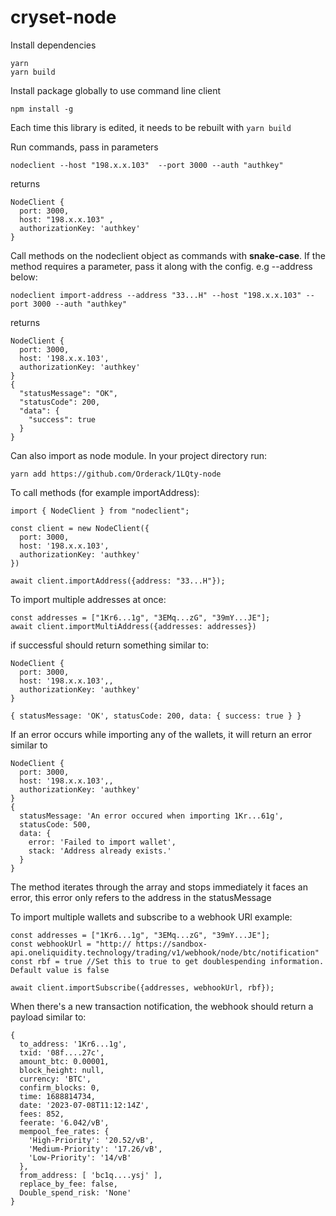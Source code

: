 # cryset-node

Install dependencies

```
yarn
yarn build

```

Install package globally to use command line client

```
npm install -g

```

Each time this library is edited, it needs to be rebuilt with ```yarn build```


Run commands, pass in parameters

```
nodeclient --host "198.x.x.103"  --port 3000 --auth "authkey" 

```

returns 

```
NodeClient {
  port: 3000,
  host: "198.x.x.103" ,
  authorizationKey: 'authkey'
}
```

Call methods on the nodeclient object as commands with **snake-case**. If the method requires a parameter, pass it along with the config. e.g --address below:

```
nodeclient import-address --address "33...H" --host "198.x.x.103" --port 3000 --auth "authkey"

```

returns

```
NodeClient {
  port: 3000,
  host: '198.x.x.103',
  authorizationKey: 'authkey'
}
{
  "statusMessage": "OK",
  "statusCode": 200,
  "data": {
    "success": true
  }
}
```


Can also import as node module. In your project directory run: 

```
yarn add https://github.com/Orderack/1LQty-node

```

To call methods (for example importAddress):

```
import { NodeClient } from "nodeclient";

const client = new NodeClient({
  port: 3000,
  host: '198.x.x.103',
  authorizationKey: 'authkey'
})

await client.importAddress({address: "33...H"});

```

To import multiple addresses at once:

```
const addresses = ["1Kr6...1g", "3EMq...zG", "39mY...JE"];
await client.importMultiAddress({addresses: addresses})

```

if successful should return something similar to:

```
NodeClient {
  port: 3000,
  host: '198.x.x.103',,
  authorizationKey: 'authkey'
}

{ statusMessage: 'OK', statusCode: 200, data: { success: true } }

```

If an error occurs while importing any of the wallets, it will return an error similar to 

```
NodeClient {
  port: 3000,
  host: '198.x.x.103',,
  authorizationKey: 'authkey'
}
{
  statusMessage: 'An error occured when importing 1Kr...61g',
  statusCode: 500,
  data: {
    error: 'Failed to import wallet',
    stack: 'Address already exists.'
  }
}

```
The method iterates through the array and stops immediately it faces an error, this error only refers to the address in the statusMessage


To import multiple wallets and subscribe to a webhook URl example:


```
const addresses = ["1Kr6...1g", "3EMq...zG", "39mY...JE"];
const webhookUrl = "http:// https://sandbox-api.oneliquidity.technology/trading/v1/webhook/node/btc/notification"
const rbf = true //Set this to true to get doublespending information. Default value is false

await client.importSubscribe({addresses, webhookUrl, rbf});

```

When there's a new transaction notification, the webhook should return a payload similar to:

```
{
  to_address: '1Kr6...1g',
  txid: '08f....27c',
  amount_btc: 0.00001,
  block_height: null,
  currency: 'BTC',
  confirm_blocks: 0,
  time: 1688814734,
  date: '2023-07-08T11:12:14Z',
  fees: 852,
  feerate: '6.042/vB',
  mempool_fee_rates: {
    'High-Priority': '20.52/vB',
    'Medium-Priority': '17.26/vB',
    'Low-Priority': '14/vB'
  },
  from_address: [ 'bc1q....ysj' ],
  replace_by_fee: false,
  Double_spend_risk: 'None'
}

```